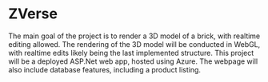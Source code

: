 # ZVerse

The main goal of the project is to render a 3D model of a brick, with realtime editing allowed.
The rendering of the 3D model will be conducted in WebGL, with realtime edits likely being the last implemented structure.
This project will be a deployed ASP.Net web app, hosted using Azure. The webpage will also include database features, including a product listing.
